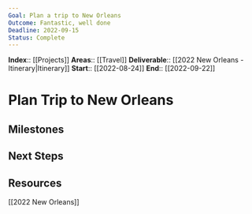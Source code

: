 ```yaml
---
Goal: Plan a trip to New Orleans
Outcome: Fantastic, well done
Deadline: 2022-09-15
Status: Complete
---
```

**Index**:: [[Projects]]
**Areas**:: [[Travel]]
**Deliverable**:: [[2022 New Orleans - Itinerary|Itinerary]]
**Start**:: [[2022-08-24]]
**End**:: [[2022-09-22]]

# Plan Trip to New Orleans
## Milestones

## Next Steps

## Resources
[[2022 New Orleans]]